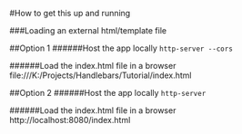 #How to get this up and running

###Loading an external html/template file

##Option 1
######Host the app locally
`http-server --cors`

######Load the index.html file in a browser
file:///K:/Projects/Handlebars/Tutorial/index.html

##Option 2
######Host the app locally
`http-server`

######Load the index.html file in a browser
http://localhost:8080/index.html
